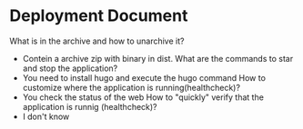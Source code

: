 # Deployment Document
What is in the archive and how to unarchive it?
* Contein a archive zip with binary in dist.
What are the commands to star and stop the application?
* You need to install hugo and execute the hugo command
How to customize where the application is running(healthcheck)?
* You check the status of the web
How to "quickly" verify that the application is runnig (healthcheck)?
* I don't know